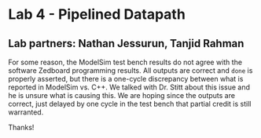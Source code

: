 # Lab 4 - Pipelined Datapath

## Lab partners: Nathan Jessurun, Tanjid Rahman

For some reason, the ModelSim test bench results do not agree with the software Zedboard programming results. All outputs are correct and `done` is properly asserted, but there is a one-cycle discrepancy between what is reported in ModelSim vs. C++. We talked with Dr. Stitt about this issue and he is unsure what is causing this. We are hoping since the outputs are correct, just delayed by one cycle in the test bench that partial credit is still warranted.

Thanks!